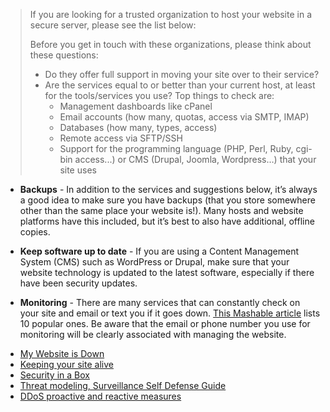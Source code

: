 <blockquote>
<p>If you are looking for a trusted organization to host your website in a secure server, please see the list below:</p>
<p>Before you get in touch with these organizations, please think about these questions:</p>
<ul>
<li>Do they offer full support in moving your site over to their service?</li>
<li>Are the services equal to or better than your current host, at least for the tools/services you use? Top things to check are:<ul>
<li>Management dashboards like cPanel</li>
<li>Email accounts (how many, quotas, access via SMTP, IMAP)</li>
<li>Databases (how many, types, access)</li>
<li>Remote access via SFTP/SSH</li>
<li>Support for the programming language (PHP, Perl, Ruby, cgi-bin access...) or CMS (Drupal, Joomla, Wordpress…) that your site uses</li>
</ul>
</li>
</ul>
</blockquote>
<p></p>
<ul>
<li><p><strong>Backups</strong> - In addition to the services and suggestions below, it’s always a good idea to make sure you have backups (that you store somewhere other than the same place your website is!). Many hosts and website platforms have this included, but it’s best to also have additional, offline copies.</p>
</li>
<li><p><strong>Keep software up to date</strong> - If you are using a Content Management System (CMS) such as WordPress or Drupal, make sure that your website technology is updated to the latest software, especially if there have been security updates.</p>
</li>
<li><p><strong>Monitoring</strong> - There are many services that can constantly check on your site and email or text you if it goes down. <a href="http://mashable.com/2010/04/09/free-uptime-monitoring/">This Mashable article</a> lists 10 popular ones. Be aware that the email or phone number you use for monitoring will be clearly associated with managing the website.</p>
</li>
</ul>

<ul>
<li><a href="https://github.com/OpenInternet/MyWebsiteIsDown">My Website is Down</a></li>
<li><a href="https://www.eff.org/keeping-your-site-alive">Keeping your site alive</a></li>
<li><a href="https://securityinabox.org/en/chapter_7_2">Security in a Box</a></li>
<li><a href="https://ssd.eff.org/risk/threats">Threat modeling, Surveillance Self Defense Guide</a></li>
<li><a href="https://www.cert.be/files/DDoS-proactive-reactive.pdf">DDoS proactive and reactive measures</a></li>
</ul>
